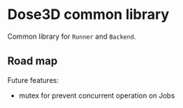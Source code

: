 # Dose3D common library

Common library for `Runner` and `Backend`.

## Road map

Future features:

* mutex for prevent concurrent operation on Jobs
